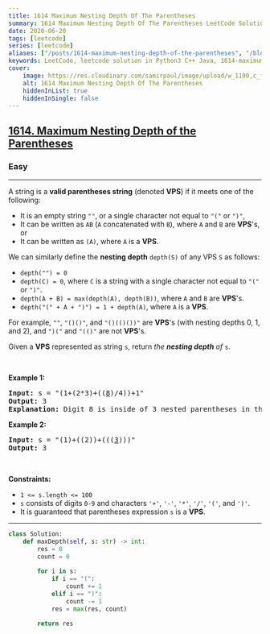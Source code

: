 ```yaml
---
title: 1614 Maximum Nesting Depth Of The Parentheses
summary: 1614 Maximum Nesting Depth Of The Parentheses LeetCode Solution Explained
date: 2020-06-20
tags: [leetcode]
series: [leetcode]
aliases: ["/posts/1614-maximum-nesting-depth-of-the-parentheses", "/blog/posts/1614-maximum-nesting-depth-of-the-parentheses", "/1614-maximum-nesting-depth-of-the-parentheses"]
keywords: LeetCode, leetcode solution in Python3 C++ Java, 1614-maximum-nesting-depth-of-the-parentheses solution
cover:
    image: https://res.cloudinary.com/samirpaul/image/upload/w_1100,c_fit,co_rgb:FFFFFF,l_text:Arial_70_bold:1614 Maximum Nesting Depth Of The Parentheses/problem-solving.webp
    alt: 1614 Maximum Nesting Depth Of The Parentheses
    hiddenInList: true
    hiddenInSingle: false
---
```



<h2><a href="https://leetcode.com/problems/maximum-nesting-depth-of-the-parentheses/">1614. Maximum Nesting Depth of the Parentheses</a></h2><h3>Easy</h3><hr><div><p>A string is a <strong>valid parentheses string</strong> (denoted <strong>VPS</strong>) if it meets one of the following:</p>

<ul>
	<li>It is an empty string <code>""</code>, or a single character not equal to <code>"("</code> or <code>")"</code>,</li>
	<li>It can be written as <code>AB</code> (<code>A</code> concatenated with <code>B</code>), where <code>A</code> and <code>B</code> are <strong>VPS</strong>'s, or</li>
	<li>It can be written as <code>(A)</code>, where <code>A</code> is a <strong>VPS</strong>.</li>
</ul>

<p>We can similarly define the <strong>nesting depth</strong> <code>depth(S)</code> of any VPS <code>S</code> as follows:</p>

<ul>
	<li><code>depth("") = 0</code></li>
	<li><code>depth(C) = 0</code>, where <code>C</code> is a string with a single character not equal to <code>"("</code> or <code>")"</code>.</li>
	<li><code>depth(A + B) = max(depth(A), depth(B))</code>, where <code>A</code> and <code>B</code> are <strong>VPS</strong>'s.</li>
	<li><code>depth("(" + A + ")") = 1 + depth(A)</code>, where <code>A</code> is a <strong>VPS</strong>.</li>
</ul>

<p>For example, <code>""</code>, <code>"()()"</code>, and <code>"()(()())"</code> are <strong>VPS</strong>'s (with nesting depths 0, 1, and 2), and <code>")("</code> and <code>"(()"</code> are not <strong>VPS</strong>'s.</p>

<p>Given a <strong>VPS</strong> represented as string <code>s</code>, return <em>the <strong>nesting depth</strong> of </em><code>s</code>.</p>

<p>&nbsp;</p>
<p><strong>Example 1:</strong></p>

<pre><strong>Input:</strong> s = "(1+(2*3)+((<u>8</u>)/4))+1"
<strong>Output:</strong> 3
<strong>Explanation:</strong> Digit 8 is inside of 3 nested parentheses in the string.
</pre>

<p><strong>Example 2:</strong></p>

<pre><strong>Input:</strong> s = "(1)+((2))+(((<u>3</u>)))"
<strong>Output:</strong> 3
</pre>

<p>&nbsp;</p>
<p><strong>Constraints:</strong></p>

<ul>
	<li><code>1 &lt;= s.length &lt;= 100</code></li>
	<li><code>s</code> consists of digits <code>0-9</code> and characters <code>'+'</code>, <code>'-'</code>, <code>'*'</code>, <code>'/'</code>, <code>'('</code>, and <code>')'</code>.</li>
	<li>It is guaranteed that parentheses expression <code>s</code> is a <strong>VPS</strong>.</li>
</ul>
</div>

---




```python
class Solution:
    def maxDepth(self, s: str) -> int:
        res = 0
        count = 0
        
        for i in s:
            if i == "(":
                count += 1
            elif i == ")":
                count -= 1
            res = max(res, count)
        
        return res
```
